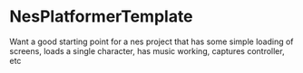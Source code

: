# NesPlatformerTemplate
Want a good starting point for a nes project that has some simple loading of screens, loads a single character, has music working, captures controller, etc
